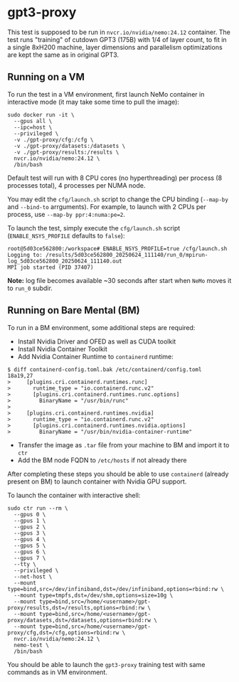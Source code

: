 # gpt3-proxy

This test is supposed to be run in `nvcr.io/nvidia/nemo:24.12` container. The test runs "training" of cutdown GPT3 (175B) with 1/4 of layer count, to fit in a single 8xH200 machine, layer dimensions and parallelism optimizations are kept the same as in original GPT3. 

## Running on a VM 

To run the test in a VM environment, first launch NeMo container in interactive mode (it may take some time to pull the image):

```
sudo docker run -it \
  --gpus all \
  --ipc=host \
  --privileged \
  -v ./gpt-proxy/cfg:/cfg \
  -v ./gpt-proxy/datasets:/datasets \
  -v ./gpt-proxy/results:/results \
  nvcr.io/nvidia/nemo:24.12 \
  /bin/bash
```

Default test will run with 8 CPU cores (no hyperthreading) per process (8 processes total), 4 processes per NUMA node.

You may edit the `cfg/launch.sh` script to change the CPU binding (`--map-by` and `--bind-to` arrguments).
For example, to launch with 2 CPUs per process, use `--map-by ppr:4:numa:pe=2`.


To launch the test, simply execute the `cfg/launch.sh` script (`ENABLE_NSYS_PROFILE` defaults to `false`):

```
root@5d03ce562800:/workspace# ENABLE_NSYS_PROFILE=true /cfg/launch.sh
Logging to: /results/5d03ce562800_20250624_111140/run_0/mpirun-log_5d03ce562800_20250624_111140.out
MPI job started (PID 37407)
```

**Note:** log file becomes available ~30 seconds after start when `NeMo` moves it to `run_0` subdir.

## Running on Bare Mental (BM)

To run in a BM environment, some additional steps are required:
- Install Nvidia Driver and OFED as well as CUDA toolkit
- Install Nvidia Container Toolkit
- Add Nvidia Container Runtime to `containerd` runtime:
```
$ diff containerd-config.toml.bak /etc/containerd/config.toml
18a19,27
>     [plugins.cri.containerd.runtimes.runc]
>       runtime_type = "io.containerd.runc.v2"
>       [plugins.cri.containerd.runtimes.runc.options]
>         BinaryName = "/usr/bin/runc"
>
>     [plugins.cri.containerd.runtimes.nvidia]
>       runtime_type = "io.containerd.runc.v2"
>       [plugins.cri.containerd.runtimes.nvidia.options]
>         BinaryName = "/usr/bin/nvidia-container-runtime"
```
- Transfer the image as `.tar` file from your machine to BM and import it to `ctr`
- Add the BM node FQDN to `/etc/hosts` if not already there

After completing these steps you should be able to use `containerd` (already present on BM) to launch container with Nvidia GPU support.

To launch the container with interactive shell:

```
sudo ctr run --rm \
  --gpus 0 \
  --gpus 1 \
  --gpus 2 \
  --gpus 3 \
  --gpus 4 \
  --gpus 5 \
  --gpus 6 \
  --gpus 7 \
  --tty \
  --privileged \
  --net-host \
  --mount type=bind,src=/dev/infiniband,dst=/dev/infiniband,options=rbind:rw \
  --mount type=tmpfs,dst=/dev/shm,options=size=10g \
  --mount type=bind,src=/home/<username>/gpt-proxy/results,dst=/results,options=rbind:rw \
  --mount type=bind,src=/home/<username>/gpt-proxy/datasets,dst=/datasets,options=rbind:rw \
  --mount type=bind,src=/home/<username>/gpt-proxy/cfg,dst=/cfg,options=rbind:rw \
  nvcr.io/nvidia/nemo:24.12 \
  nemo-test \
  /bin/bash
```

You should be able to launch the `gpt3-proxy` training test with same commands as in VM environment.